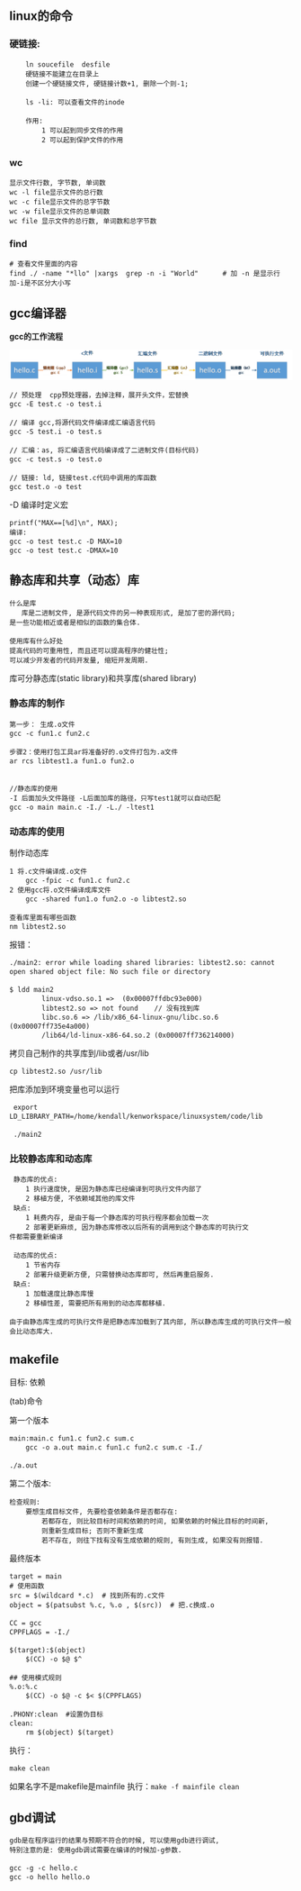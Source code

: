 ## linux的命令

### 硬链接:
```
	ln soucefile  desfile
	硬链接不能建立在目录上
	创建一个硬链接文件, 硬链接计数+1, 删除一个则-1;
	
	ls -li: 可以查看文件的inode
	
	作用: 
		1 可以起到同步文件的作用
		2 可以起到保护文件的作用
```
### wc 
```
显示文件行数, 字节数, 单词数
wc -l file显示文件的总行数
wc -c file显示文件的总字节数
wc -w file显示文件的总单词数
wc file 显示文件的总行数, 单词数和总字节数
```

### find 
```
# 查看文件里面的内容
find ./ -name "*llo" |xargs  grep -n -i "World"      # 加 -n 是显示行 加-i是不区分大小写

```

## gcc编译器

**gcc的工作流程**

![](./img/gcc.png)

```
// 预处理  cpp预处理器，去掉注释，展开头文件，宏替换
gcc -E test.c -o test.i

// 编译 gcc,将源代码文件编译成汇编语言代码
gcc -S test.i -o test.s

// 汇编：as, 将汇编语言代码编译成了二进制文件(目标代码)
gcc -c test.s -o test.o

// 链接: ld, 链接test.c代码中调用的库函数
gcc test.o -o test
```

-D  编译时定义宏
```
printf("MAX==[%d]\n", MAX);
编译: 
gcc -o test test.c -D MAX=10
gcc -o test test.c -DMAX=10
```


## 静态库和共享（动态）库
```
什么是库
   库是二进制文件, 是源代码文件的另一种表现形式, 是加了密的源代码; 
是一些功能相近或者是相似的函数的集合体.

使用库有什么好处
提高代码的可重用性, 而且还可以提高程序的健壮性;
可以减少开发者的代码开发量, 缩短开发周期.

````
库可分静态库(static library)和共享库(shared library)

### 静态库的制作
```
第一步： 生成.o文件
gcc -c fun1.c fun2.c 

步骤2：使用打包工具ar将准备好的.o文件打包为.a文件 
ar rcs libtest1.a fun1.o fun2.o


//静态库的使用
-I 后面加头文件路径 -L后面加库的路径，只写test1就可以自动匹配
gcc -o main main.c -I./ -L./ -ltest1
```

### 动态库的使用
制作动态库
```
1 将.c文件编译成.o文件
	gcc -fpic -c fun1.c fun2.c
2 使用gcc将.o文件编译成库文件
	gcc -shared fun1.o fun2.o -o libtest2.so

查看库里面有哪些函数
nm libtest2.so 
```
报错：
```
./main2: error while loading shared libraries: libtest2.so: cannot open shared object file: No such file or directory

$ ldd main2
        linux-vdso.so.1 =>  (0x00007ffdbc93e000)
        libtest2.so => not found    // 没有找到库
        libc.so.6 => /lib/x86_64-linux-gnu/libc.so.6 (0x00007ff735e4a000)
        /lib64/ld-linux-x86-64.so.2 (0x00007ff736214000)	
```

拷贝自己制作的共享库到/lib或者/usr/lib
```
cp libtest2.so /usr/lib
```

把库添加到环境变量也可以运行
```
 export LD_LIBRARY_PATH=/home/kendall/kenworkspace/linuxsystem/code/lib 

 ./main2
```

### 比较静态库和动态库

```
 静态库的优点:
 	1 执行速度快, 是因为静态库已经编译到可执行文件内部了
 	2 移植方便, 不依赖域其他的库文件
 缺点: 
 	1 耗费内存, 是由于每一个静态库的可执行程序都会加载一次
 	2 部署更新麻烦, 因为静态库修改以后所有的调用到这个静态库的可执行文
件都需要重新编译
 
 动态库的优点:
 	1 节省内存
 	2 部署升级更新方便, 只需替换动态库即可, 然后再重启服务.
 缺点: 
 	1 加载速度比静态库慢
 	2 移植性差, 需要把所有用到的动态库都移植.

由于由静态库生成的可执行文件是把静态库加载到了其内部, 所以静态库生成的可执行文件一般会比动态库大.
```

## makefile

目标: 依赖

(tab)命令

第一个版本
```
main:main.c fun1.c fun2.c sum.c
	gcc -o a.out main.c fun1.c fun2.c sum.c -I./

./a.out
```

第二个版本:
```
检查规则:
	要想生成目标文件, 先要检查依赖条件是否都存在:
		若都存在, 则比较目标时间和依赖的时间, 如果依赖的时候比目标的时间新,
		则重新生成目标; 否则不重新生成
		若不存在, 则往下找有没有生成依赖的规则, 有则生成, 如果没有则报错.
```

最终版本

```
target = main
# 使用函数
src = $(wildcard *.c)  # 找到所有的.c文件
object = $(patsubst %.c, %.o , $(src))  # 把.c换成.o

CC = gcc
CPPFLAGS = -I./

$(target):$(object)
	$(CC) -o $@ $^

## 使用模式规则
%.o:%.c
	$(CC) -o $@ -c $< $(CPPFLAGS)

.PHONY:clean  #设置伪目标
clean:
	rm $(object) $(target)
```
执行：
```
make clean
```

如果名字不是makefile是mainfile
执行：`make -f mainfile clean`

## gbd调试
```
gdb是在程序运行的结果与预期不符合的时候, 可以使用gdb进行调试,
特别注意的是: 使用gdb调试需要在编译的时候加-g参数.

gcc -g -c hello.c
gcc -o hello hello.o
```








